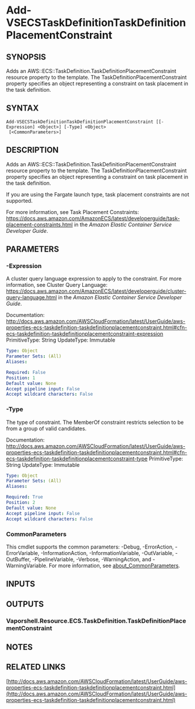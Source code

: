 # Add-VSECSTaskDefinitionTaskDefinitionPlacementConstraint

## SYNOPSIS
Adds an AWS::ECS::TaskDefinition.TaskDefinitionPlacementConstraint resource property to the template.
The TaskDefinitionPlacementConstraint property specifies an object representing a constraint on task placement in the task definition.

## SYNTAX

```
Add-VSECSTaskDefinitionTaskDefinitionPlacementConstraint [[-Expression] <Object>] [-Type] <Object>
 [<CommonParameters>]
```

## DESCRIPTION
Adds an AWS::ECS::TaskDefinition.TaskDefinitionPlacementConstraint resource property to the template.
The TaskDefinitionPlacementConstraint property specifies an object representing a constraint on task placement in the task definition.

If you are using the Fargate launch type, task placement constraints are not supported.

For more information, see Task Placement Constraints: https://docs.aws.amazon.com/AmazonECS/latest/developerguide/task-placement-constraints.html in the *Amazon Elastic Container Service Developer Guide*.

## PARAMETERS

### -Expression
A cluster query language expression to apply to the constraint.
For more information, see Cluster Query Language: https://docs.aws.amazon.com/AmazonECS/latest/developerguide/cluster-query-language.html in the *Amazon Elastic Container Service Developer Guide*.

Documentation: http://docs.aws.amazon.com/AWSCloudFormation/latest/UserGuide/aws-properties-ecs-taskdefinition-taskdefinitionplacementconstraint.html#cfn-ecs-taskdefinition-taskdefinitionplacementconstraint-expression
PrimitiveType: String
UpdateType: Immutable

```yaml
Type: Object
Parameter Sets: (All)
Aliases:

Required: False
Position: 1
Default value: None
Accept pipeline input: False
Accept wildcard characters: False
```

### -Type
The type of constraint.
The MemberOf constraint restricts selection to be from a group of valid candidates.

Documentation: http://docs.aws.amazon.com/AWSCloudFormation/latest/UserGuide/aws-properties-ecs-taskdefinition-taskdefinitionplacementconstraint.html#cfn-ecs-taskdefinition-taskdefinitionplacementconstraint-type
PrimitiveType: String
UpdateType: Immutable

```yaml
Type: Object
Parameter Sets: (All)
Aliases:

Required: True
Position: 2
Default value: None
Accept pipeline input: False
Accept wildcard characters: False
```

### CommonParameters
This cmdlet supports the common parameters: -Debug, -ErrorAction, -ErrorVariable, -InformationAction, -InformationVariable, -OutVariable, -OutBuffer, -PipelineVariable, -Verbose, -WarningAction, and -WarningVariable. For more information, see [about_CommonParameters](http://go.microsoft.com/fwlink/?LinkID=113216).

## INPUTS

## OUTPUTS

### Vaporshell.Resource.ECS.TaskDefinition.TaskDefinitionPlacementConstraint
## NOTES

## RELATED LINKS

[http://docs.aws.amazon.com/AWSCloudFormation/latest/UserGuide/aws-properties-ecs-taskdefinition-taskdefinitionplacementconstraint.html](http://docs.aws.amazon.com/AWSCloudFormation/latest/UserGuide/aws-properties-ecs-taskdefinition-taskdefinitionplacementconstraint.html)

